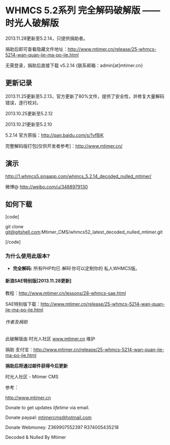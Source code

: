 <h1>WHMCS 5.2系列 完全解码破解版 —— 时光人破解版</h1>

2013.11.28更新至5.2.14，只提供捐助者。

捐助后即可查看隐藏文件地址：http://www.mtimer.cn/release/25-whmcs-5214-wan-quan-jie-ma-po-jie.html 

无需登录，捐助后直接下载 v5.2.14 {联系邮箱：admin[at]mtimer.cn}


<h2>更新记录</h2>

2013.11.25更新至5.2.13，官方更新了80%文件，提供了安全性，并修复大量解码错误，逐行校对。

2013.10.25更新至5.2.12

2013.10.21更新至5.2.10

5.2.14 官方原版：http://pan.baidu.com/s/1vfBiK

完整解码版打包[仅供开发者参考]：http://www.mtimer.cn/



<h2>演示</h2>

http://1.whmcs5.sinaapp.com/whmcs_5.2.14_decoded_nulled_mtimer/

微博@ http://weibo.com/u/3488979130


<h2>如何下载</h2>

[code]

git clone git@gitshell.com:Mtimer_CMS/whmcs52_latest_decoded_nulled_mtimer.git

[/code]


<h3>为什么使用此版本?</h3>

<ul>
<li>
<strong>完全解码:</strong> 所有PHP均已 <em>解码</em> 你可以定制你的 私人WHMCS版。</li>
</ul>

<h4>新浪SAE特别版[2013.11.28更新]</h4>

教程：http://www.mtimer.cn/lessons/28-whmcs-sae.html

SAE特别版下载：http://www.mtimer.cn/release/25-whmcs-5214-wan-quan-jie-ma-po-jie.html


<h6>作者及捐助</h6>

此破解版由 时光人社区 www.mtimer.cn 维护

捐助 支付宝：http://www.mtimer.cn/release/25-whmcs-5214-wan-quan-jie-ma-po-jie.html 

<strong>捐助后将通过邮件获得今后更新</strong>

时光人社区 - Mtimer CMS

参考：

http://www.mtimer.cn


Donate to get updates *lifetime* via email.

Donate paypal: mtimercms@hotmail.com 

Donate Webmoney: Z369907552397  R374005435218

Decoded & Nulled By Mtimer